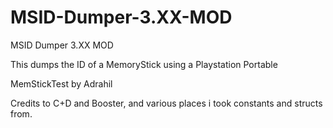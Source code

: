# MSID-Dumper-3.XX-MOD
MSID Dumper 3.XX MOD

This dumps the ID of a MemoryStick using a Playstation Portable

MemStickTest by Adrahil

Credits to C+D and Booster, and various places i took constants and structs from.
